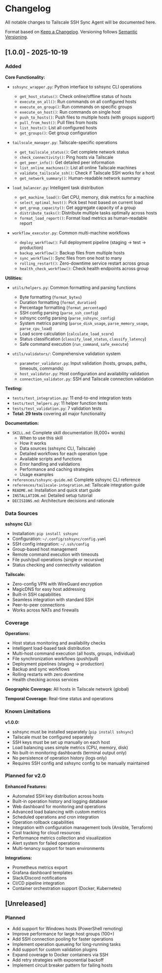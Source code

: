 # Changelog

All notable changes to Tailscale SSH Sync Agent will be documented here.

Format based on [Keep a Changelog](https://keepachangelog.com/en/1.0.0/).
Versioning follows [Semantic Versioning](https://semver.org/).

## [1.0.0] - 2025-10-19

### Added

**Core Functionality:**
- `sshsync_wrapper.py`: Python interface to sshsync CLI operations
  - `get_host_status()`: Check online/offline status of hosts
  - `execute_on_all()`: Run commands on all configured hosts
  - `execute_on_group()`: Run commands on specific groups
  - `execute_on_host()`: Run commands on single host
  - `push_to_hosts()`: Push files to multiple hosts (with groups support)
  - `pull_from_host()`: Pull files from hosts
  - `list_hosts()`: List all configured hosts
  - `get_groups()`: Get group configuration

- `tailscale_manager.py`: Tailscale-specific operations
  - `get_tailscale_status()`: Get complete network status
  - `check_connectivity()`: Ping hosts via Tailscale
  - `get_peer_info()`: Get detailed peer information
  - `list_online_machines()`: List all online Tailscale machines
  - `validate_tailscale_ssh()`: Check if Tailscale SSH works for a host
  - `get_network_summary()`: Human-readable network summary

- `load_balancer.py`: Intelligent task distribution
  - `get_machine_load()`: Get CPU, memory, disk metrics for a machine
  - `select_optimal_host()`: Pick best host based on current load
  - `get_group_capacity()`: Get aggregate capacity of a group
  - `distribute_tasks()`: Distribute multiple tasks optimally across hosts
  - `format_load_report()`: Format load metrics as human-readable report

- `workflow_executor.py`: Common multi-machine workflows
  - `deploy_workflow()`: Full deployment pipeline (staging → test → production)
  - `backup_workflow()`: Backup files from multiple hosts
  - `sync_workflow()`: Sync files from one host to many
  - `rolling_restart()`: Zero-downtime service restart across group
  - `health_check_workflow()`: Check health endpoints across group

**Utilities:**
- `utils/helpers.py`: Common formatting and parsing functions
  - Byte formatting (`format_bytes`)
  - Duration formatting (`format_duration`)
  - Percentage formatting (`format_percentage`)
  - SSH config parsing (`parse_ssh_config`)
  - sshsync config parsing (`parse_sshsync_config`)
  - System metrics parsing (`parse_disk_usage`, `parse_memory_usage`, `parse_cpu_load`)
  - Load score calculation (`calculate_load_score`)
  - Status classification (`classify_load_status`, `classify_latency`)
  - Safe command execution (`run_command`, `safe_execute`)

- `utils/validators/`: Comprehensive validation system
  - `parameter_validator.py`: Input validation (hosts, groups, paths, timeouts, commands)
  - `host_validator.py`: Host configuration and availability validation
  - `connection_validator.py`: SSH and Tailscale connection validation

**Testing:**
- `tests/test_integration.py`: 11 end-to-end integration tests
- `tests/test_helpers.py`: 11 helper function tests
- `tests/test_validation.py`: 7 validation tests
- **Total: 29 tests** covering all major functionality

**Documentation:**
- `SKILL.md`: Complete skill documentation (6,000+ words)
  - When to use this skill
  - How it works
  - Data sources (sshsync CLI, Tailscale)
  - Detailed workflows for each operation type
  - Available scripts and functions
  - Error handling and validations
  - Performance and caching strategies
  - Usage examples
- `references/sshsync-guide.md`: Complete sshsync CLI reference
- `references/tailscale-integration.md`: Tailscale integration guide
- `README.md`: Installation and quick start guide
- `INSTALLATION.md`: Detailed setup tutorial
- `DECISIONS.md`: Architecture decisions and rationale

### Data Sources

**sshsync CLI:**
- Installation: `pip install sshsync`
- Configuration: `~/.config/sshsync/config.yaml`
- SSH config integration: `~/.ssh/config`
- Group-based host management
- Remote command execution with timeouts
- File push/pull operations (single or recursive)
- Status checking and connectivity validation

**Tailscale:**
- Zero-config VPN with WireGuard encryption
- MagicDNS for easy host addressing
- Built-in SSH capabilities
- Seamless integration with standard SSH
- Peer-to-peer connections
- Works across NATs and firewalls

### Coverage

**Operations:**
- Host status monitoring and availability checks
- Intelligent load-based task distribution
- Multi-host command execution (all hosts, groups, individual)
- File synchronization workflows (push/pull)
- Deployment pipelines (staging → production)
- Backup and sync workflows
- Rolling restarts with zero downtime
- Health checking across services

**Geographic Coverage:** All hosts in Tailscale network (global)

**Temporal Coverage:** Real-time status and operations

### Known Limitations

**v1.0.0:**
- sshsync must be installed separately (`pip install sshsync`)
- Tailscale must be configured separately
- SSH keys must be set up manually on each host
- Load balancing uses simple metrics (CPU, memory, disk)
- No built-in monitoring dashboards (terminal output only)
- No persistence of operation history (logs only)
- Requires SSH config and sshsync config to be manually maintained

### Planned for v2.0

**Enhanced Features:**
- Automated SSH key distribution across hosts
- Built-in operation history and logging database
- Web dashboard for monitoring and operations
- Advanced load balancing with custom metrics
- Scheduled operations and cron integration
- Operation rollback capabilities
- Integration with configuration management tools (Ansible, Terraform)
- Cost tracking for cloud resources
- Performance metrics collection and visualization
- Alert system for failed operations
- Multi-tenancy support for team environments

**Integrations:**
- Prometheus metrics export
- Grafana dashboard templates
- Slack/Discord notifications
- CI/CD pipeline integration
- Container orchestration support (Docker, Kubernetes)

## [Unreleased]

### Planned

- Add support for Windows hosts (PowerShell remoting)
- Improve performance for large host groups (100+)
- Add SSH connection pooling for faster operations
- Implement operation queueing for long-running tasks
- Add support for custom validation plugins
- Expand coverage to Docker containers via SSH
- Add retry strategies with exponential backoff
- Implement circuit breaker pattern for failing hosts
